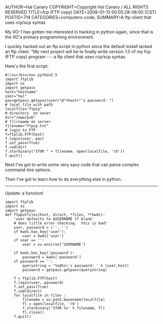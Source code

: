 AUTHOR=Hal Canary
COPYRIGHT=Copyright Hal Canary / ALL RIGHTS RESERVED
TITLE=fcp (FTP copy)
DATE=2008-01-13 00:05:28-06:00 (CST)
POSTID=714
CATEGORIES=computers-code;
SUMMARY=A ftp client that uses rcp/scp syntax

My XO-1 has gotten me interested in hacking in python again, since that is the XO's primary programming environment.

I quickly hacked out an ftp script in python since the default install lacked an ftp client. "My next project will be to finally write version 1.0 of my fcp (FTP copy) program --- a ftp client that uses rcp/scp syntax.

Here's the first script:

    #!/usr/bin/env python2.5
    import ftplib
    import os
    import getpass
    host="hostname"
    user="hal"
    pas=getpass.getpass(user+"@"+host+"'s password: ")
    # local file with path
    localfile="ftpcp"
    # directory  on sever
    dir="/www/pub"
    # filrnaame on server
    filename="ftpcp.txt"
    # login to FTP
    f=ftplib.FTP(host)
    f.login(user, pas)
    f.set_pasv(True)
    f.cwd(dir)
    f.storbinary("STOR " + filename, open(localfile, 'rb'))
    f.quit()

Next I've got to write some very savy code that can parse complex command-line options.

Then I've got to learn how to do everything else in python.

* * *

Update: a function!

    import ftplib
    import os
    import getpass
    def ftpputfiles(host, direct, *files, **kwds):
        'user defaults to $USERNAME if blank'
        # does little error checking.  this is bad!
        user, password = ('', '')
        if kwds.has_key('user'):
            user = kwds['user']
        if user == '':
            user = os.environ['USERNAME']
    
        if kwds.has_key('password'):
            password = kwds['password']
        if password == '':
            querystring = '%s@%s\'s password: ' % (user,host)
            password = getpass.getpass(querystring)
    
        f = ftplib.FTP(host)
        f.login(user, password)
        f.set_pasv(True)
        f.cwd(direct)
        for localfile in files :
            filename = os.path.basename(localfile)
            fl = open(localfile, 'rb')
            f.storbinary('STOR %s' % filename, fl)
            fl.close()
        f.quit()
